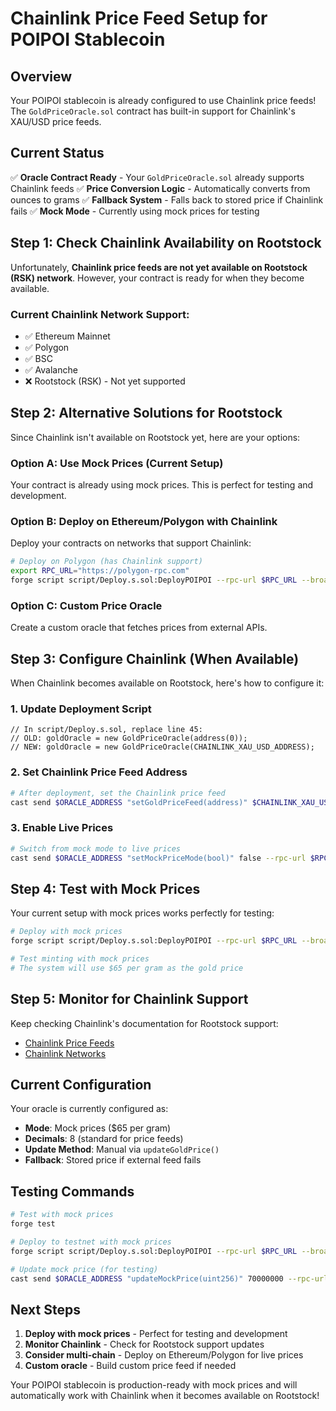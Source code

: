 # Chainlink Price Feed Setup for POIPOI Stablecoin

## Overview

Your POIPOI stablecoin is already configured to use Chainlink price feeds! The `GoldPriceOracle.sol` contract has built-in support for Chainlink's XAU/USD price feeds.

## Current Status

✅ **Oracle Contract Ready** - Your `GoldPriceOracle.sol` already supports Chainlink feeds
✅ **Price Conversion Logic** - Automatically converts from ounces to grams
✅ **Fallback System** - Falls back to stored price if Chainlink fails
✅ **Mock Mode** - Currently using mock prices for testing

## Step 1: Check Chainlink Availability on Rootstock

Unfortunately, **Chainlink price feeds are not yet available on Rootstock (RSK) network**. However, your contract is ready for when they become available.

### Current Chainlink Network Support:
- ✅ Ethereum Mainnet
- ✅ Polygon
- ✅ BSC
- ✅ Avalanche
- ❌ Rootstock (RSK) - Not yet supported

## Step 2: Alternative Solutions for Rootstock

Since Chainlink isn't available on Rootstock yet, here are your options:

### Option A: Use Mock Prices (Current Setup)
Your contract is already using mock prices. This is perfect for testing and development.

### Option B: Deploy on Ethereum/Polygon with Chainlink
Deploy your contracts on networks that support Chainlink:

```bash
# Deploy on Polygon (has Chainlink support)
export RPC_URL="https://polygon-rpc.com"
forge script script/Deploy.s.sol:DeployPOIPOI --rpc-url $RPC_URL --broadcast --verify
```

### Option C: Custom Price Oracle
Create a custom oracle that fetches prices from external APIs.

## Step 3: Configure Chainlink (When Available)

When Chainlink becomes available on Rootstock, here's how to configure it:

### 1. Update Deployment Script

```solidity
// In script/Deploy.s.sol, replace line 45:
// OLD: goldOracle = new GoldPriceOracle(address(0));
// NEW: goldOracle = new GoldPriceOracle(CHAINLINK_XAU_USD_ADDRESS);
```

### 2. Set Chainlink Price Feed Address

```bash
# After deployment, set the Chainlink price feed
cast send $ORACLE_ADDRESS "setGoldPriceFeed(address)" $CHAINLINK_XAU_USD_ADDRESS --rpc-url $RPC_URL --private-key $PRIVATE_KEY
```

### 3. Enable Live Prices

```bash
# Switch from mock mode to live prices
cast send $ORACLE_ADDRESS "setMockPriceMode(bool)" false --rpc-url $RPC_URL --private-key $PRIVATE_KEY
```

## Step 4: Test with Mock Prices

Your current setup with mock prices works perfectly for testing:

```bash
# Deploy with mock prices
forge script script/Deploy.s.sol:DeployPOIPOI --rpc-url $RPC_URL --broadcast --verify

# Test minting with mock prices
# The system will use $65 per gram as the gold price
```

## Step 5: Monitor for Chainlink Support

Keep checking Chainlink's documentation for Rootstock support:
- [Chainlink Price Feeds](https://docs.chain.link/data-feeds/price-feeds/addresses)
- [Chainlink Networks](https://docs.chain.link/chainlink-automation/supported-networks)

## Current Configuration

Your oracle is currently configured as:
- **Mode**: Mock prices ($65 per gram)
- **Decimals**: 8 (standard for price feeds)
- **Update Method**: Manual via `updateGoldPrice()`
- **Fallback**: Stored price if external feed fails

## Testing Commands

```bash
# Test with mock prices
forge test

# Deploy to testnet with mock prices
forge script script/Deploy.s.sol:DeployPOIPOI --rpc-url $RPC_URL --broadcast

# Update mock price (for testing)
cast send $ORACLE_ADDRESS "updateMockPrice(uint256)" 70000000 --rpc-url $RPC_URL --private-key $PRIVATE_KEY
```

## Next Steps

1. **Deploy with mock prices** - Perfect for testing and development
2. **Monitor Chainlink** - Check for Rootstock support updates
3. **Consider multi-chain** - Deploy on Ethereum/Polygon for live prices
4. **Custom oracle** - Build custom price feed if needed

Your POIPOI stablecoin is production-ready with mock prices and will automatically work with Chainlink when it becomes available on Rootstock!
